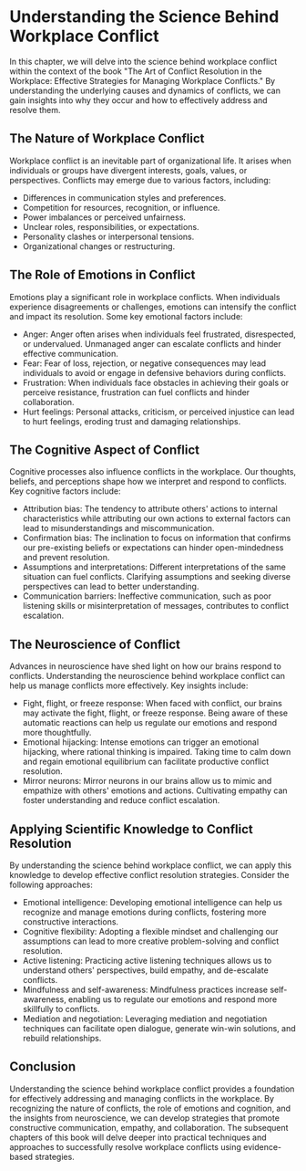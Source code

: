 Understanding the Science Behind Workplace Conflict
============================================================

In this chapter, we will delve into the science behind workplace conflict within the context of the book "The Art of Conflict Resolution in the Workplace: Effective Strategies for Managing Workplace Conflicts." By understanding the underlying causes and dynamics of conflicts, we can gain insights into why they occur and how to effectively address and resolve them.

**The Nature of Workplace Conflict**
------------------------------------

Workplace conflict is an inevitable part of organizational life. It arises when individuals or groups have divergent interests, goals, values, or perspectives. Conflicts may emerge due to various factors, including:

* Differences in communication styles and preferences.
* Competition for resources, recognition, or influence.
* Power imbalances or perceived unfairness.
* Unclear roles, responsibilities, or expectations.
* Personality clashes or interpersonal tensions.
* Organizational changes or restructuring.

**The Role of Emotions in Conflict**
------------------------------------

Emotions play a significant role in workplace conflicts. When individuals experience disagreements or challenges, emotions can intensify the conflict and impact its resolution. Some key emotional factors include:

* Anger: Anger often arises when individuals feel frustrated, disrespected, or undervalued. Unmanaged anger can escalate conflicts and hinder effective communication.
* Fear: Fear of loss, rejection, or negative consequences may lead individuals to avoid or engage in defensive behaviors during conflicts.
* Frustration: When individuals face obstacles in achieving their goals or perceive resistance, frustration can fuel conflicts and hinder collaboration.
* Hurt feelings: Personal attacks, criticism, or perceived injustice can lead to hurt feelings, eroding trust and damaging relationships.

**The Cognitive Aspect of Conflict**
------------------------------------

Cognitive processes also influence conflicts in the workplace. Our thoughts, beliefs, and perceptions shape how we interpret and respond to conflicts. Key cognitive factors include:

* Attribution bias: The tendency to attribute others' actions to internal characteristics while attributing our own actions to external factors can lead to misunderstandings and miscommunication.
* Confirmation bias: The inclination to focus on information that confirms our pre-existing beliefs or expectations can hinder open-mindedness and prevent resolution.
* Assumptions and interpretations: Different interpretations of the same situation can fuel conflicts. Clarifying assumptions and seeking diverse perspectives can lead to better understanding.
* Communication barriers: Ineffective communication, such as poor listening skills or misinterpretation of messages, contributes to conflict escalation.

**The Neuroscience of Conflict**
--------------------------------

Advances in neuroscience have shed light on how our brains respond to conflicts. Understanding the neuroscience behind workplace conflict can help us manage conflicts more effectively. Key insights include:

* Fight, flight, or freeze response: When faced with conflict, our brains may activate the fight, flight, or freeze response. Being aware of these automatic reactions can help us regulate our emotions and respond more thoughtfully.
* Emotional hijacking: Intense emotions can trigger an emotional hijacking, where rational thinking is impaired. Taking time to calm down and regain emotional equilibrium can facilitate productive conflict resolution.
* Mirror neurons: Mirror neurons in our brains allow us to mimic and empathize with others' emotions and actions. Cultivating empathy can foster understanding and reduce conflict escalation.

**Applying Scientific Knowledge to Conflict Resolution**
--------------------------------------------------------

By understanding the science behind workplace conflict, we can apply this knowledge to develop effective conflict resolution strategies. Consider the following approaches:

* Emotional intelligence: Developing emotional intelligence can help us recognize and manage emotions during conflicts, fostering more constructive interactions.
* Cognitive flexibility: Adopting a flexible mindset and challenging our assumptions can lead to more creative problem-solving and conflict resolution.
* Active listening: Practicing active listening techniques allows us to understand others' perspectives, build empathy, and de-escalate conflicts.
* Mindfulness and self-awareness: Mindfulness practices increase self-awareness, enabling us to regulate our emotions and respond more skillfully to conflicts.
* Mediation and negotiation: Leveraging mediation and negotiation techniques can facilitate open dialogue, generate win-win solutions, and rebuild relationships.

**Conclusion**
--------------

Understanding the science behind workplace conflict provides a foundation for effectively addressing and managing conflicts in the workplace. By recognizing the nature of conflicts, the role of emotions and cognition, and the insights from neuroscience, we can develop strategies that promote constructive communication, empathy, and collaboration. The subsequent chapters of this book will delve deeper into practical techniques and approaches to successfully resolve workplace conflicts using evidence-based strategies.
